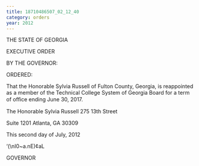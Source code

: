 ```yaml
---
title: 18710486507_02_12_40
category: orders
year: 2012
---
```

 

THE STATE OF GEORGIA

EXECUTIVE ORDER

BY THE GOVERNOR:

ORDERED:

That the Honorable Sylvia Russell of Fulton County, Georgia, is
reappointed as a member of the Technical College System of
Georgia Board for a term of ofﬁce ending June 30, 2017.

The Honorable Sylvia Russell
275 13th Street

Suite 1201
Atlanta, GA 30309

This second day of July, 2012

‘(\nI0~a.nE)¢aL

GOVERNOR

